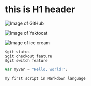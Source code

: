 # this is H1 header
![Image of GitHub](https://en.wikipedia.org/wiki/GitHub#/media/File:GitHub_Invertocat_Logo.svg)

![Image of Yaktocat](https://octodex.github.com/images/yaktocat.png)

![Image of ice cream](https://purepng.com/photo/155/food-ice-cream-png)


```
$git status
$git checkout feature
$git switch feature
```


```javascript
var myVar = "Hello, world!";
```

```my first script in Markdown language```

